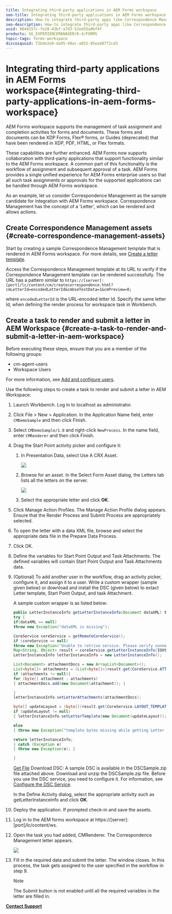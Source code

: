 ```yaml
---
title: Integrating third-party applications in AEM Forms workspace
seo-title: Integrating third-party applications in AEM Forms workspace
description: How-to integrate third-party apps like Correspondence Management in AEM Forms workspace.
seo-description: How-to integrate third-party apps like Correspondence Management in AEM Forms workspace.
uuid: 9649157c-fe28-43bf-a7d3-52ed55a0bf4f
products: SG_EXPERIENCEMANAGER/6.4/FORMS
topic-tags: forms-workspace
discoiquuid: f2bde2e8-da95-48ac-a652-85ead87f2cd3
---
```


# Integrating third-party applications in AEM Forms workspace{#integrating-third-party-applications-in-aem-forms-workspace}

AEM Forms workspace supports the management of task assignment and completion activities for forms and documents. These forms and documents can be XDP Forms, Flex® forms, or Guides (deprecated) that have been rendered in XDP, PDF, HTML, or Flex formats.

These capabilities are further enhanced. AEM Forms now supports collaboration with third-party applications that support functionality similar to the AEM Forms workspace. A common part of this functionality is the workflow of assignment and subsequent approval of a task. AEM Forms provides a single unified experience for AEM Forms enterprise users so that all such task assignments or approvals for the supported applications can be handled through AEM Forms workspace.

As an example, let us consider Correspondence Management as the sample candidate for integration with AEM Forms workspace. Correspondence Management has the concept of a 'Letter', which can be rendered and allows actions.

## Create Correspondence Management assets {#create-correspondence-management-assets}

Start by creating a sample Correspondence Management template that is rendered in AEM Forms workspace. For more details, see [Create a letter template](../../forms/using/create-letter.md).

Access the Correspondence Management template at its URL to verify if the Correspondence Management template can be rendered successfully. The URL has a pattern similar to `https://[server]:[port]/lc/content/cm/createcorrespondence.html?cmLetterId=encodedLetterId&cmUseTestData=1&cmPreview=0;`

where `encodedLetterId` is the URL-encoded letter Id. Specify the same letter Id, when defining the render process for workspace task in Workbench.

## Create a task to render and submit a letter in AEM Workspace {#create-a-task-to-render-and-submit-a-letter-in-aem-workspace}

Before executing these steps, ensure that you are a member of the following groups:

* cm-agent-users
* Workspace Users

For more information, see [Add and configure users](../../forms/using/admin-help/adding-configuring-users.md).

Use the following steps to create a task to render and submit a letter in AEM Workspace:

1. Launch Workbench. Log in to localhost as administrator.
1. Click File > New > Application. In the Application Name field, enter `CMDemoSample` and then click Finish.
1. Select `CMDemoSample/1.0` and right-click `NewProcess`. In the name field, enter `CMRenderer` and then click Finish.
1. Drag the Start Point activity picker and configure it:

    1. In Presentation Data, select Use A CRX Asset.
    
       ![](assets/useacrxasset.png)

    1. Browse for an asset. In the Select Form Asset dialog, the Letters tab lists all the letters on the server.
    
       ![](assets/lettertab.png)

    1. Select the appropriate letter and click **OK**.

1. Click Manage Action Profiles. The Manage Action Profile dialog appears. Ensure that the Render Process and Submit Process are appropriately selected.
1. To open the letter with a data XML file, browse and select the appropriate data file in the Prepare Data Process. 
1. Click OK.
1. Define the variables for Start Point Output and Task Attachments. The defined variables will contain Start Point Output and Task Attachments data. 
1. (Optional) To add another user in the workflow, drag an activity picker, configure it, and assign it to a user. Write a custom wrapper (sample given below) or download and install the DSC (given below) to extact Letter template, Start Point Output, and task Attachment.

   A sample custom wrapper is as listed below:

   ```java
   public LetterInstanceInfo getLetterInstanceInfo(Document dataXML) throws Exception {
   try {
   if(dataXML == null)
   throw new Exception("dataXML is missing");
   
   CoreService coreService = getRemoteCoreService();
   if (coreService == null)
   throw new Exception("Unable to retrive service. Please verify connection details.");
   Map<String, Object> result = coreService.getLetterInstanceInfo(IOUtils.toString(dataXML.getInputStream(), "UTF-8"));
   LetterInstanceInfo letterInstanceInfo = new LetterInstanceInfo();
   
   List<Document> attachmentDocs = new ArrayList<Document>();
   List<byte[]> attachments = (List<byte[]>)result.get(CoreService.ATTACHMENT_KEY);
   if (attachments != null){
   for (byte[] attachment : attachments)
   { attachmentDocs.add(new Document(attachment)); }
   
   }
   letterInstanceInfo.setLetterAttachments(attachmentDocs);
   
   byte[] updateLayout = (byte[])result.get(CoreService.LAYOUT_TEMPLATE_KEY);
   if (updateLayout != null)
   { letterInstanceInfo.setLetterTemplate(new Document(updateLayout)); }
   
   else
   { throw new Exception("template bytes missing while getting Letter instance Info."); }
   
   return letterInstanceInfo;
   } catch (Exception e)
   { throw new Exception(e); }
   
   }
   
   ```

   [Get File](assets/dscsample.zip)
   Download DSC: A sample DSC is available in the DSCSample.zip file attached above. Download and unzip the DSCSample.zip file. Before you use the DSC service, you need to configure it. For information, see [Configure the DSC Service](../../forms/using/add-action-button-in-create-correspondence-ui.md#p-configure-the-dsc-service-p).

   In the Define Activity dialog, select the appropriate activity such as getLetterInstanceInfo and click **OK**.

1. Deploy the application. If prompted check-in and save the assets.
1. Log in to the AEM forms workspace at https://[server]:[port]/lc/content/ws.
1. Open the task you had added, CMRenderer. The Correspondence Management letter appears.

   ![](assets/cminworkspace.png)

1. Fill in the required data and submit the letter. The window closes. In this process, the task gets assigned to the user specified in the workflow in step 9.

   >[!NOTE]
   >
   >The Submit button is not enabled until all the required variables in the letter are filled in.

[**Contact Support**](https://www.adobe.com/account/sign-in.supportportal.html)
